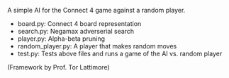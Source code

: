 A simple AI for the Connect 4 game against a random player.

* board.py: Connect 4 board representation
* search.py: Negamax adverserial search
* player.py: Alpha-beta pruning
* random_player.py: A player that makes random moves
* test.py: Tests above files and runs a game of the AI vs. random player

(Framework by Prof. Tor Lattimore)
